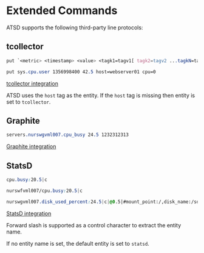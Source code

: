 # Extended Commands

ATSD supports the following third-party line protocols:

## tcollector

```css
put `<metric> <timestamp> <value> <tagk1=tagv1[ tagk2=tagv2 ...tagkN=tagvN]>`
```

```css
put sys.cpu.user 1356998400 42.5 host=webserver01 cpu=0
```

[tcollector integration](../../integration/tcollector/README.md)

ATSD uses the `host` tag as the entity. If the `host` tag is missing then entity is set to `tcollector`.

## Graphite

```css
servers.nurswgvml007.cpu_busy 24.5 1232312313
```

[Graphite integration](../../integration/graphite/README.md)

## StatsD

```css
cpu.busy:20.5|c
```

```css
nurswfvml007/cpu.busy:20.5|c
```

```css
nurswgvml007.disk_used_percent:24.5|c|@0.5|#mount_point:/,disk_name:/sda
```

[StatsD integration](../../integration/statsd/README.md)

Forward slash is supported as a control character to extract the entity name.

If no entity name is set, the default entity is set to `statsd`.

